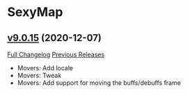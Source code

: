 # SexyMap

## [v9.0.15](https://github.com/funkydude/SexyMap/tree/v9.0.15) (2020-12-07)
[Full Changelog](https://github.com/funkydude/SexyMap/compare/v9.0.14...v9.0.15) [Previous Releases](https://github.com/funkydude/SexyMap/releases)

- Movers: Add locale  
- Movers: Tweak  
- Movers: Add support for moving the buffs/debuffs frame  
